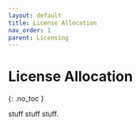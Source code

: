 ```yaml
---
layout: default
title: License Allocation
nav_order: 1
parent: Licensing
---
```


# License Allocation
{: .no_toc }

stuff stuff stuff.
